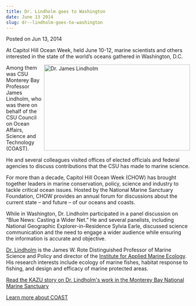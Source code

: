 ```yaml
---
title: Dr. Lindholm goes to Washington
date: June 13 2014
slug: dr--lindholm-goes-to-washington
---
```





<span class="date">Posted on Jun 13, 2014    </span>
<p>At Capitol Hill Ocean Week, held June 10-12, marine scientists
and others interested in the state of the world&#x2019;s oceans gathered
in Washington, D.C.</p>
<p><img alt="Dr. James Lindholm" src="http://news.csumb.edu/sites/default/files/65/attachments/news/images/james.jpg" style="float:right; width:400px; height:235px">Among them was CSU
Monterey Bay Professor James Lindholm, who was there on behalf of
the CSU Council on Ocean Affairs, Science and Technology
(COAST).</img></p>
<p>He and several colleagues visited offices of elected officials
and federal agencies to discuss contributions that the CSU has made
to marine science.</p>
<p>For more than a decade, Capitol Hill Ocean Week (CHOW) has
brought together leaders in marine conservation, policy, science
and industry to tackle critical ocean issues. Hosted by the
National Marine Sanctuary Foundation, CHOW provides an annual forum
for discussions about the current state &#x2013; and future &#x2013; of our
oceans and coasts.</p>
<p>While in Washington, Dr. Lindholm participated in a panel
discussion on &#x201C;Blue News: Casting a Wider Net.&#x201D; He and several
panelists, including National Geographic Explorer-in-Residence
Sylvia Earle, discussed science communication and the need to
engage a wider audience while ensuring the information is accurate
and objective.</p>
<p><a href="http://sep.csumb.edu/staff/james/" rel="nofollow">Dr.
Lindholm</a> is the James W. Rote Distinguished Professor of Marine
Science and Policy and director of the <a href="http://sep.csumb.edu/ifame/" rel="nofollow">Institute for Applied
Marine Ecology</a>. His research interests include ecology of
marine fishes, habitat response to fishing, and design and efficacy
of marine protected areas.</p>
<p><a href="http://kazu.org/post/scientists-catalog-life-monterey-bay-national-marine-sanctuary" rel="nofollow">Read the KAZU story on Dr. Lindholm&apos;s work in the
Monterey Bay National Marine Sanctuary</a></p>
<p><a href="https://www.calstate.edu/coast/" rel="nofollow">Learn
more about COAST</a></p>





